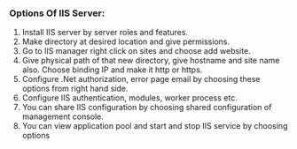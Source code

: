 ### Options Of IIS Server:

1. Install IIS server by server roles and features.
2. Make directory at desired location and give permissions.
3. Go to IIS manager right click on sites and choose add website.
4. Give physical path of that new directory, give hostname and site name also. Choose binding IP and make it http or https.
5. Configure .Net authorization, error page email by choosing these options from right hand side.
6. Configure IIS authentication, modules, worker process etc.
7. You can share IIS configuration by choosing shared configuration of management console.
8. You can view application pool and start and stop IIS service by choosing options 

